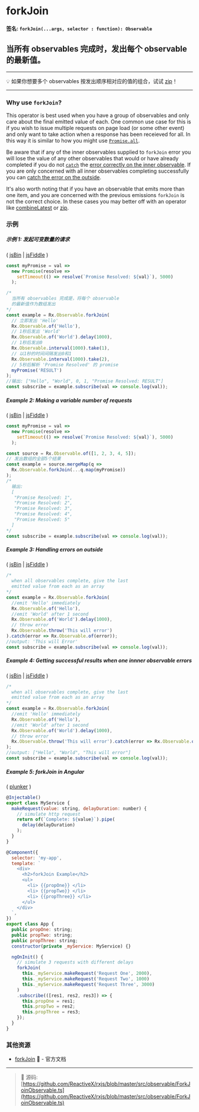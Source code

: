 # forkJoin

#### 签名: `forkJoin(...args, selector : function): Observable`

## 当所有 observables 完成时，发出每个 observable 的最新值。

---

:bulb:  如果你想要多个 observables 按发出顺序相对应的值的组合，试试 [zip](zip.md)！

---

### Why use `forkJoin`?

This operator is best used when you have a group of observables and only care
about the final emitted value of each. One common use case for this is if you
wish to issue multiple requests on page load (or some other event) and only want
to take action when a response has been receieved for all. In this way it is
similar to how you might use
[`Promise.all`](https://developer.mozilla.org/en-US/docs/Web/JavaScript/Reference/Global_Objects/Promise/all).

Be aware that if any of the inner observables supplied to `forkJoin` error you
will lose the value of any other observables that would or have already
completed if you do not [`catch`](../error_handling/catch.md) the
[error correctly on the inner observable](#example-4-getting-successful-results-when-one-innner-observable-errors).
If you are only concerned with all inner observables completing successfully you
can [catch the error on the outside](#example-3-handling-errors-on-outside).

It's also worth noting that if you have an observable that emits more than one
item, and you are concerned with the previous emissions `forkJoin` is not the
correct choice. In these cases you may better off with an operator like
[combineLatest](combinelatest.md) or [zip](zip.md).

### 示例

##### 示例 1: 发起可变数量的请求

( [jsBin](http://jsbin.com/remiduhimu/1/edit?js,console) |
[jsFiddle](https://jsfiddle.net/btroncone/5fj77920/81/) )

```js
const myPromise = val =>
  new Promise(resolve =>
    setTimeout(() => resolve(`Promise Resolved: ${val}`), 5000)
  );

/*
  当所有 observables 完成是，将每个 observable 
  的最新值作为数组发出
*/
const example = Rx.Observable.forkJoin(
  // 立即发出 'Hello'
  Rx.Observable.of('Hello'),
  // 1秒后发出 'World'
  Rx.Observable.of('World').delay(1000),
  // 1秒后发出0
  Rx.Observable.interval(1000).take(1),
  // 以1秒的时间间隔发出0和1
  Rx.Observable.interval(1000).take(2),
  // 5秒后解析 'Promise Resolved' 的 promise
  myPromise('RESULT')
);
//输出: ["Hello", "World", 0, 1, "Promise Resolved: RESULT"]
const subscribe = example.subscribe(val => console.log(val));
```

##### Example 2: Making a variable number of requests

( [jsBin](http://jsbin.com/febejakapi/1/edit?js,console) |
[jsFiddle](https://jsfiddle.net/btroncone/0b8Lnh7s/1/) )

```js
const myPromise = val =>
  new Promise(resolve =>
    setTimeout(() => resolve(`Promise Resolved: ${val}`), 5000)
  );

const source = Rx.Observable.of([1, 2, 3, 4, 5]);
// 发出数组的全部5个结果
const example = source.mergeMap(q =>
  Rx.Observable.forkJoin(...q.map(myPromise))
);
/*
  输出:
  [
   "Promise Resolved: 1", 
   "Promise Resolved: 2", 
   "Promise Resolved: 3", 
   "Promise Resolved: 4",    
   "Promise Resolved: 5"
  ]
*/
const subscribe = example.subscribe(val => console.log(val));
```

##### Example 3: Handling errors on outside

( [jsBin](http://jsbin.com/gugawucixi/1/edit?js,console) |
[jsFiddle](https://jsfiddle.net/btroncone/6vz7tjx2/1/) )

```js
/*
  when all observables complete, give the last
  emitted value from each as an array
*/
const example = Rx.Observable.forkJoin(
  //emit 'Hello' immediately
  Rx.Observable.of('Hello'),
  //emit 'World' after 1 second
  Rx.Observable.of('World').delay(1000),
  // throw error
  Rx.Observable.throw('This will error')
).catch(error => Rx.Observable.of(error));
//output: 'This will Error'
const subscribe = example.subscribe(val => console.log(val));
```

##### Example 4: Getting successful results when one innner observable errors

( [jsBin](http://jsbin.com/memajepefe/1/edit?js,console) |
[jsFiddle](https://jsfiddle.net/btroncone/emdu4doy/1/) )

```js
/*
  when all observables complete, give the last
  emitted value from each as an array
*/
const example = Rx.Observable.forkJoin(
  //emit 'Hello' immediately
  Rx.Observable.of('Hello'),
  //emit 'World' after 1 second
  Rx.Observable.of('World').delay(1000),
  // throw error
  Rx.Observable.throw('This will error').catch(error => Rx.Observable.of(error))
);
//output: ["Hello", "World", "This will error"]
const subscribe = example.subscribe(val => console.log(val));
```

##### Example 5: forkJoin in Angular

( [plunker](https://plnkr.co/edit/ElTrOg8NfR3WbbAfjBXQ?p=preview) )

```js
@Injectable()
export class MyService {
  makeRequest(value: string, delayDuration: number) {
    // simulate http request
    return of(`Complete: ${value}`).pipe(
      delay(delayDuration)
    );
  }
}

@Component({
  selector: 'my-app',
  template: `
    <div>
      <h2>forkJoin Example</h2>
      <ul>
        <li> {{propOne}} </li>
        <li> {{propTwo}} </li>
        <li> {{propThree}} </li>
      </ul>
    </div>
  `,
})
export class App {
  public propOne: string;
  public propTwo: string;
  public propThree: string;
  constructor(private _myService: MyService) {}

  ngOnInit() {
    // simulate 3 requests with different delays
    forkJoin(
      this._myService.makeRequest('Request One', 2000),
      this._myService.makeRequest('Request Two', 1000)
      this._myService.makeRequest('Request Three', 3000)
    )
    .subscribe(([res1, res2, res3]) => {
      this.propOne = res1;
      this.propTwo = res2;
      this.propThree = res3;
    });
  }
}
```

### 其他资源

* [forkJoin](http://cn.rx.js.org/class/es6/Observable.js~Observable.html#static-method-forkJoin) :newspaper: - 官方文档

---
> :file_folder: 源码:  [https://github.com/ReactiveX/rxjs/blob/master/src/observable/ForkJoinObservable.ts](https://github.com/ReactiveX/rxjs/blob/master/src/observable/ForkJoinObservable.ts)
